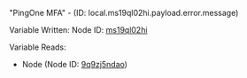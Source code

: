 "PingOne MFA" - (ID: local.ms19ql02hi.payload.error.message)

Variable Written:
Node ID: [ms19ql02hi](../nodes/ms19ql02hi.md)

Variable Reads:
* Node (Node ID: [9q9zj5ndao](../nodes/9q9zj5ndao.md))
